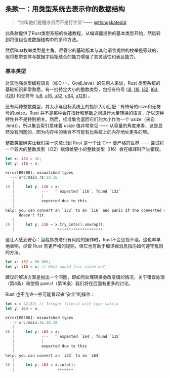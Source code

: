 ## 条款一：用类型系统去表示你的数据结构

> “谁叫他们是程序员而不是打字员”—— [@thingskatedid](https://twitter.com/thingskatedid/status/1400213496785108997)

此条款提供了Rust类型系统的快速教程，从编译器提供的基本类型开始，然后转到将值组合进数据结构中的多种方法。

然后Rust枚举类型是主角。尽管它的基础版本与其他语言提供的枚举是等效的，但将枚举变体与数据字段相结合的能力增强了其灵活性和表达能力。

### 基本类型

对其他强类型编程语言（如C++、Go或Java）的任何人来说，Rust 类型系统的基础知识非常熟悉。有一批特定大小的整数类型，包括有符号 ([i8](https://doc.rust-lang.org/std/primitive.i8.html), [i16](https://doc.rust-lang.org/std/primitive.i16.html), [i32](https://doc.rust-lang.org/std/primitive.i32.html), [i64](https://doc.rust-lang.org/std/primitive.i64.html), [i128](https://doc.rust-lang.org/std/primitive.i128.html)) 和无符号 ([u8](https://doc.rust-lang.org/std/primitive.u8.html), [u16](https://doc.rust-lang.org/std/primitive.u16.html), [u32](https://doc.rust-lang.org/std/primitive.u32.html), [u64](https://doc.rust-lang.org/std/primitive.u64.html), [u128](https://doc.rust-lang.org/std/primitive.u128.html)) 。

还有两种整数类型，其大小与目标系统上的指针大小匹配：有符号的isize和无符号的usize。Rust 并不是那种会在指针和整数之间进行大量转换的语言，所以这种特性并不是特别相关。然而，标准集合返回它们的大小作为一个 usize（来自 .len()），所以集合索引意味着 usize 值非常常见 —— 从容量的角度来看，这是显然没有问题的，因为内存中的集合不可能有比系统上的内存地址更多的项。

整数类型确实让我们第一次意识到 Rust 是一个比 C++ 更严格的世界 —— 尝试将一个较大的整数类型（i32）赋值给更小的整数类型（i16）会在编译时产生错误。

```rust
let x: i32 = 42;
let y: i16 = x;
```

```rust
error[E0308]: mismatched types
  --> src/main.rs:18:18
   |
18 |     let y: i16 = x;
   |            ---   ^ expected `i16`, found `i32`
   |            |
   |            expected due to this
   |
help: you can convert an `i32` to an `i16` and panic if the converted value
      doesn't fit
   |
18 |     let y: i16 = x.try_into().unwrap();
   |                   ++++++++++++++++++++
```

这让人感到安心：当程序员进行有风险的操作时，Rust不会坐视不理。这也早早地表明，尽管 Rust 有更严格的规则，但它也有助于编译器消息指向如何遵守规则的方法。

```rust
let x: i32 = 66_000;
let y: i16 = x; // What would this value be?
```

建议的解决方案是抛出一个问题，即如何处理转换会改变值的情况，关于错误处理（第4条）和使用 panic!（第18条）我们将在后面有更多的讨论。

Rust 也不允许一些可能看起来“安全”的操作：

```rust
let x = 42i32; // Integer literal with type suffix
let y: i64 = x;
```

```rust
error[E0308]: mismatched types
  --> src/main.rs:36:18
   |
36 |     let y: i64 = x;
   |            ---   ^ expected `i64`, found `i32`
   |            |
   |            expected due to this
   |
help: you can convert an `i32` to an `i64`
   |
36 |     let y: i64 = x.into();
   |                   +++++++
```




